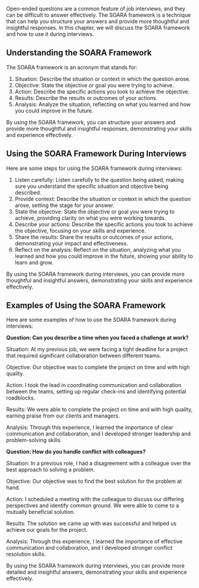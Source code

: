 
Open-ended questions are a common feature of job interviews, and they can be difficult to answer effectively. The SOARA framework is a technique that can help you structure your answers and provide more thoughtful and insightful responses. In this chapter, we will discuss the SOARA framework and how to use it during interviews.

Understanding the SOARA Framework
---------------------------------

The SOARA framework is an acronym that stands for:

1. Situation: Describe the situation or context in which the question arose.
2. Objective: State the objective or goal you were trying to achieve.
3. Action: Describe the specific actions you took to achieve the objective.
4. Results: Describe the results or outcomes of your actions.
5. Analysis: Analyze the situation, reflecting on what you learned and how you could improve in the future.

By using the SOARA framework, you can structure your answers and provide more thoughtful and insightful responses, demonstrating your skills and experience effectively.

Using the SOARA Framework During Interviews
-------------------------------------------

Here are some steps for using the SOARA framework during interviews:

1. Listen carefully: Listen carefully to the question being asked, making sure you understand the specific situation and objective being described.
2. Provide context: Describe the situation or context in which the question arose, setting the stage for your answer.
3. State the objective: State the objective or goal you were trying to achieve, providing clarity on what you were working towards.
4. Describe your actions: Describe the specific actions you took to achieve the objective, focusing on your skills and experience.
5. Share the results: Share the results or outcomes of your actions, demonstrating your impact and effectiveness.
6. Reflect on the analysis: Reflect on the situation, analyzing what you learned and how you could improve in the future, showing your ability to learn and grow.

By using the SOARA framework during interviews, you can provide more thoughtful and insightful answers, demonstrating your skills and experience effectively.

Examples of Using the SOARA Framework
-------------------------------------

Here are some examples of how to use the SOARA framework during interviews:

**Question: Can you describe a time when you faced a challenge at work?**

Situation: At my previous job, we were facing a tight deadline for a project that required significant collaboration between different teams.

Objective: Our objective was to complete the project on time and with high quality.

Action: I took the lead in coordinating communication and collaboration between the teams, setting up regular check-ins and identifying potential roadblocks.

Results: We were able to complete the project on time and with high quality, earning praise from our clients and managers.

Analysis: Through this experience, I learned the importance of clear communication and collaboration, and I developed stronger leadership and problem-solving skills.

**Question: How do you handle conflict with colleagues?**

Situation: In a previous role, I had a disagreement with a colleague over the best approach to solving a problem.

Objective: Our objective was to find the best solution for the problem at hand.

Action: I scheduled a meeting with the colleague to discuss our differing perspectives and identify common ground. We were able to come to a mutually beneficial solution.

Results: The solution we came up with was successful and helped us achieve our goals for the project.

Analysis: Through this experience, I learned the importance of effective communication and collaboration, and I developed stronger conflict resolution skills.

By using the SOARA framework during interviews, you can provide more detailed and insightful answers, demonstrating your skills and experience effectively.
